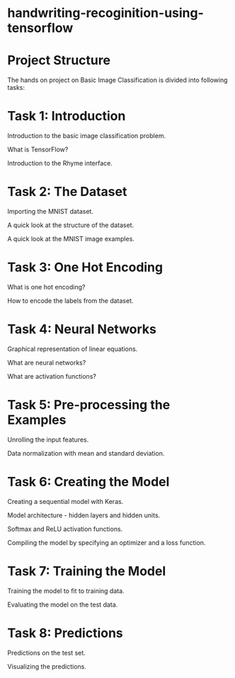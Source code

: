 # handwriting-recoginition-using-tensorflow

# Project Structure

The hands on project on Basic Image Classification is divided into following tasks:

# Task 1: Introduction

Introduction to the basic image classification problem.

What is TensorFlow?

Introduction to the Rhyme interface.

# Task 2: The Dataset

Importing the MNIST dataset.

A quick look at the structure of the dataset.

A quick look at the MNIST image examples.

# Task 3: One Hot Encoding

What is one hot encoding?

How to encode the labels from the dataset.

# Task 4: Neural Networks

Graphical representation of linear equations.

What are neural networks?

What are activation functions?

# Task 5: Pre-processing the Examples

Unrolling the input features.

Data normalization with mean and standard deviation.

# Task 6: Creating the Model

Creating a sequential model with Keras.

Model architecture - hidden layers and hidden units.

Softmax and ReLU activation functions.

Compiling the model by specifying an optimizer and a loss function.

# Task 7: Training the Model

Training the model to fit to training data.

Evaluating the model on the test data.

# Task 8: Predictions

Predictions on the test set.

Visualizing the predictions.
